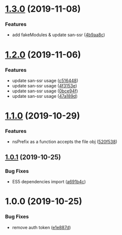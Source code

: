 # [1.3.0](https://github.com/searchfe/gulp-san-ssr/compare/v1.2.0...v1.3.0) (2019-11-08)


### Features

* add fakeModules & update san-ssr ([4b9aa8c](https://github.com/searchfe/gulp-san-ssr/commit/4b9aa8c99a9430ae34f3b0137871821b35a8ae2c))

# [1.2.0](https://github.com/searchfe/gulp-san-ssr/compare/v1.1.0...v1.2.0) (2019-11-06)


### Features

* update san-ssr usage ([c516448](https://github.com/searchfe/gulp-san-ssr/commit/c516448c1cb8acb0d5ecc755b0da50c761b92c26))
* update san-ssr usage ([4f3153e](https://github.com/searchfe/gulp-san-ssr/commit/4f3153efd71f9a97e17876886d0d0be39aa3e4b5))
* update san-ssr usage ([0bce94f](https://github.com/searchfe/gulp-san-ssr/commit/0bce94f020cc94f7e0584f45371ac56266b8d962))
* update san-ssr usage ([47a189d](https://github.com/searchfe/gulp-san-ssr/commit/47a189d5d08e90f92834ec1e0ec4b670b319d9bb))

# [1.1.0](https://github.com/searchfe/gulp-san-ssr/compare/v1.0.1...v1.1.0) (2019-10-29)


### Features

* nsPrefix as a function accepts the file obj ([520f538](https://github.com/searchfe/gulp-san-ssr/commit/520f538f27b9df6121367809fb68b336490e8e62))

## [1.0.1](https://github.com/searchfe/gulp-san-ssr/compare/v1.0.0...v1.0.1) (2019-10-25)


### Bug Fixes

* ES5 dependencies import ([a691b4c](https://github.com/searchfe/gulp-san-ssr/commit/a691b4c923552443477d4e0fc73b552d3e85a9b3))

# 1.0.0 (2019-10-25)


### Bug Fixes

* remove auth token ([e1e887d](https://github.com/searchfe/gulp-san-ssr/commit/e1e887d9bacdc5302c70176ac8145cac0c74bc05))
